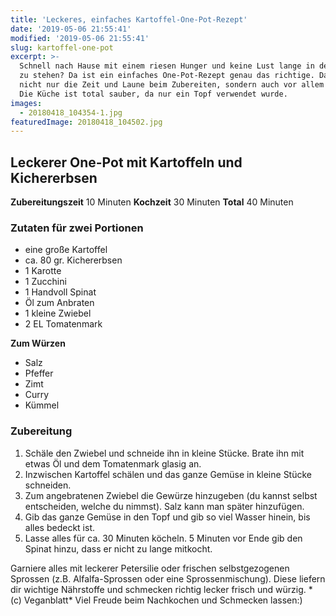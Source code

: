 ```yaml
---
title: 'Leckeres, einfaches Kartoffel-One-Pot-Rezept'
date: '2019-05-06 21:55:41'
modified: '2019-05-06 21:55:41'
slug: kartoffel-one-pot
excerpt: >-
  Schnell nach Hause mit einem riesen Hunger und keine Lust lange in der Küche
  zu stehen? Da ist ein einfaches One-Pot-Rezept genau das richtige. Das schont
  nicht nur die Zeit und Laune beim Zubereiten, sondern auch vor allem nachher.
  Die Küche ist total sauber, da nur ein Topf verwendet wurde.
images:
  - 20180418_104354-1.jpg
featuredImage: 20180418_104502.jpg
---
```


## Leckerer One-Pot mit Kartoffeln und Kichererbsen

**Zubereitungszeit** 10 Minuten **Kochzeit** 30 Minuten **Total** 40 Minuten

### Zutaten für zwei Portionen

*   eine große Kartoffel
*   ca. 80 gr. Kichererbsen
*   1 Karotte
*   1 Zucchini
*   1 Handvoll Spinat
*   Öl zum Anbraten
*   1 kleine Zwiebel
*   2 EL Tomatenmark

**Zum Würzen**

*   Salz
*   Pfeffer
*   Zimt
*   Curry
*   Kümmel

### Zubereitung

1.  Schäle den Zwiebel und schneide ihn in kleine Stücke. Brate ihn mit etwas Öl und dem Tomatenmark glasig an.
2.  Inzwischen Kartoffel schälen und das ganze Gemüse in kleine Stücke schneiden.
3.  Zum angebratenen Zwiebel die Gewürze hinzugeben (du kannst selbst entscheiden, welche du nimmst). Salz kann man später hinzufügen.
4.  Gib das ganze Gemüse in den Topf und gib so viel Wasser hinein, bis alles bedeckt ist.
5.  Lasse alles für ca. 30 Minuten köcheln. 5 Minuten vor Ende gib den Spinat hinzu, dass er nicht zu lange mitkocht.

Garniere alles mit leckerer Petersilie oder frischen selbstgezogenen Sprossen (z.B. Alfalfa-Sprossen oder eine Sprossenmischung). Diese liefern dir wichtige Nährstoffe und schmecken richtig lecker frisch und würzig. <!-- Image removed (no copyright): 20180418_104354-1-768x480.jpg --> \* (c) Veganblatt\* Viel Freude beim Nachkochen und Schmecken lassen:)
